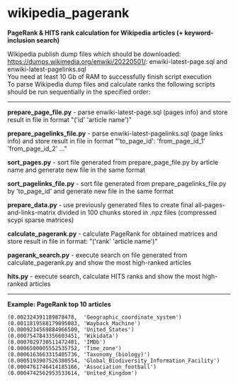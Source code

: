 # wikipedia_pagerank

**PageRank & HITS rank calculation for Wikipedia articles (+ keyword-inclusion search)**

Wikipedia publish dump files which should be downloaded: https://dumps.wikimedia.org/enwiki/20220501/: enwiki-latest-page.sql and enwiki-latest-pagelinks.sql \
You need at least 10 Gb of RAM to successfully finish script execution \
To parse Wikipedia dump files and calculate ranks the following scripts should be run sequentially in the specified order:

---
**prepare_page_file.py**      - parse enwiki-latest-page.sql (pages info) and store result in file in format "('id' 'article name')"

**prepare_pagelinks_file.py** - parse enwiki-latest-pagelinks.sql (page links info) and store result in file in format "'to_page_id': 'from_page_id_1' 'from_page_id_2' ..."


**sort_pages.py**             - sort file generated from prepare_page_file.py by article name and generate new file in the same format

**sort_pagelinks_file.py**    - sort file generated from prepare_pagelinks_file.py by 'to_page_id' and generate new file in the same format


**prepare_data.py**           - use previously generated files to create final all-pages-and-links-matrix divided in 100 chunks stored in .npz files (compressed scypi sparse matrices)


**calculate_pagerank.py**     - calculate PageRank for obtained matrices and store result in file in format: "('rank' 'article name')"

**pagerank_search.py**        - execute search on file generated from calculate_pagerank.py and show the most high-ranked articles

**hits.py**                   - execute search, calculate HITS ranks and show the most high-ranked articles

---

**Example: PageRank top 10 articles**
```
(0.002324391189878478,  'Geographic_coordinate_system')
(0.0011819588179895083, 'Wayback_Machine')
(0.0009234569884966509, 'United_States')
(0.0007547843356603451, 'Wikidata')
(0.0007029730511472401, 'IMDb')
(0.0006500005552535752, 'Time_zone')
(0.0006163663315405736, 'Taxonomy_(biology)')
(0.0005193907526380554, 'Global_Biodiversity_Information_Facility')
(0.0004761746414185166, 'Association_football')
(0.0004742562953533614, 'United_Kingdom')
```
